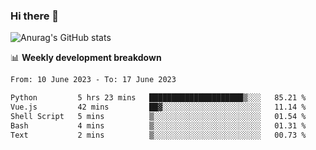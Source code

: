 ### Hi there 👋
![Anurag's GitHub stats](https://github-readme-stats.vercel.app/api?username=jami1024&show_icons=true&theme=radical)

📊 **Weekly development breakdown**
<!--START_SECTION:waka-->

```txt
From: 10 June 2023 - To: 17 June 2023

Python         5 hrs 23 mins   █████████████████████▒░░░   85.21 %
Vue.js         42 mins         ██▓░░░░░░░░░░░░░░░░░░░░░░   11.14 %
Shell Script   5 mins          ▒░░░░░░░░░░░░░░░░░░░░░░░░   01.54 %
Bash           4 mins          ▒░░░░░░░░░░░░░░░░░░░░░░░░   01.31 %
Text           2 mins          ▒░░░░░░░░░░░░░░░░░░░░░░░░   00.73 %
```

<!--END_SECTION:waka-->
<!--
**jami1024/jami1024** is a ✨ _special_ ✨ repository because its `README.md` (this file) appears on your GitHub profile.

Here are some ideas to get you started:

- 🔭 I’m currently working on ...
- 🌱 I’m currently learning ...
- 👯 I’m looking to collaborate on ...
- 🤔 I’m looking for help with ...
- 💬 Ask me about ...
- 📫 How to reach me: ...
- 😄 Pronouns: ...
- ⚡ Fun fact: ...
-->
